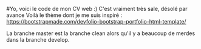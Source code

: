 #Yo, voici le code de mon CV web :)
C'est vraiment très sale, désolé par avance
Voilà le thème dont je me suis inspiré : https://bootstrapmade.com/devfolio-bootstrap-portfolio-html-template/

La branche master est la branche clean alors qu'il y a beaucoup de merdes dans la branche develop.